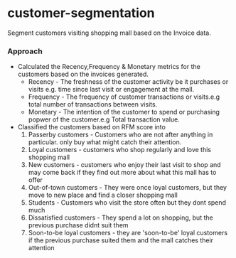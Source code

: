 # customer-segmentation
Segment customers visiting shopping mall based on the Invoice data.

### Approach
* Calculated the Recency,Frequency & Monetary metrics for the customers based on the invoices generated.
  * Recency - The freshness of the customer activity be it purchases or visits e.g. time since last visit or engagement at the mall.
  * Frequency - The frequency of customer transactions or visits.e.g total number of transactions between visits.  
  * Monetary - The intention of the customer to spend or purchasing popwer of the customer.e.g Total transaction value.
* Classified the customers based on RFM score into
  1. Passerby customers - Customers who are not after anything in particular. only buy what might catch their attention.
  2. Loyal customers - customers who shop regularly and love this shopping mall
  3. New customers - customers who enjoy their last visit to shop and may come back if they find out more about what this mall has to offer
  4. Out-of-town customers - They were once loyal customers, but they move to new place and find a closer shopping mall
  5. Students - Customers who visit the store often but they dont spend much
  6. Dissatisfied customers - They spend a lot on shopping, but the previous purchase didnt suit them
  7. Soon-to-be loyal customers - they are 'soon-to-be' loyal customers if the previous purchase suited them and the mall catches their attention


